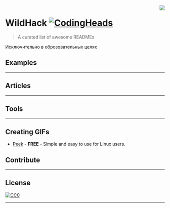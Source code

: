 <img src="icon.png" align="right" />

# WildHack [![CodingHeads](https://cdn.rawgit.com/sindresorhus/awesome/d7305f38d29fed78fa85652e3a63e154dd8e8829/media/badge.svg)](https://github.com/sindresorhus/awesome#readme)
> A curated list of awesome READMEs

Исключительно в оброзовательных целях

## Examples
-------------

## Articles

-------------

## Tools

-------------

## Creating GIFs

- [Peek](https://github.com/phw/peek#readme) - **FREE** - Simple and easy to use for Linux users.

## Contribute

-------------

## License

[![CC0](https://licensebuttons.net/p/zero/1.0/88x31.png)](https://creativecommons.org/publicdomain/zero/1.0/)

-------------
